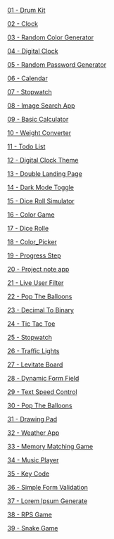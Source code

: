 <a href = "https://github.com/7manwon/JavaScript-Projects/tree/main/Drum%20Kit"> 01 - Drum Kit </a>

<a href = "https://github.com/7manwon/JavaScript-Projects/tree/main/Clock"> 02 - Clock </a>

<a href = "https://github.com/7manwon/JavaScript-Projects/tree/main/Random%20Color%20Generator"> 03 - Random Color Generator </a>

<a href = "https://github.com/7manwon/JavaScript-Projects/tree/main/Digital%20Clock"> 04 - Digital Clock </a>

<a href = "https://github.com/7manwon/JavaScript-Projects/tree/main/Random%20Password%20Generator"> 05 - Random Password Generator </a>

<a href = "https://github.com/7manwon/JavaScript-Projects/tree/main/Calendar"> 06 - Calendar </a>

<a href = "https://github.com/7manwon/JavaScript-Projects/tree/main/Stopwatch"> 07 - Stopwatch </a>

<a href = "https://github.com/7manwon/JavaScript-Projects/tree/main/Image%20Search%20App"> 08 - Image Search App </a>

<a href = "https://github.com/7manwon/JavaScript-Projects/tree/main/Basic%20Calculator"> 09 - Basic Calculator </a>

<a href = "https://github.com/7manwon/JavaScript-Projects/tree/main/Weight%20Converter"> 10 - Weight Converter </a>

<a href = "https://github.com/7manwon/JavaScript-Projects/tree/main/Todo%20List"> 11 - Todo List </a>

<a href = "https://github.com/7manwon/JavaScript-Projects/tree/main/Digital%20Clock%20Theme"> 12 - Digital Clock Theme </a>

<a href = "https://github.com/7manwon/JavaScript-Projects/tree/main/Double%20Landing%20Page"> 13 - Double Landing Page </a>

<a href = "https://github.com/7manwon/JavaScript-Projects/tree/main/Dark%20Mode%20Toggle"> 14 - Dark Mode Toggle </a>

<a href = "https://github.com/7manwon/JavaScript-Projects/tree/main/Dice%20Roll%20Simulator"> 15 - Dice Roll Simulator </a>

<a href = "https://github.com/7manwon/JavaScript-Projects/tree/main/Color%20Game"> 16 - Color Game </a>

<a href = "https://github.com/7manwon/JavaScript-Projects/tree/main/Dice%20Rolle"> 17 - Dice Rolle </a>

<a href = "https://github.com/7manwon/JavaScript-Projects/tree/main/Color_Picker"> 18 - Color_Picker </a>

<a href = "https://github.com/7manwon/JavaScript-Projects/tree/main/Progress%20Step"> 19 - Progress Step </a>

<a href = "https://github.com/7manwon/JavaScript-Projects/tree/main/Project%20note%20app"> 20 - Project note app </a>

<a href = "https://github.com/7manwon/JavaScript-Projects/tree/main/Live%20User%20Filter"> 21 - Live User Filter </a>

<a href = ""> 22 - Pop The Balloons </a>

<a href = ""> 23 - Decimal To Binary </a>

<a href = ""> 24 - Tic Tac Toe </a>

<a href = "https://github.com/7manwon/JavaScript-Projects/tree/main/Stopwatch"> 25 - Stopwatch </a>

<a href = "https://github.com/7manwon/JavaScript-Projects/tree/main/Traffic%20Lights"> 26 - Traffic Lights </a>

<a href = "https://github.com/7manwon/JavaScript-Projects/tree/main/Levitate%20Board"> 27 - Levitate Board </a>

<a href = "https://github.com/7manwon/JavaScript-Projects/tree/main/Dynamic%20Form%20Field"> 28 - Dynamic Form Field </a>

<a href = ""> 29 - Text Speed Control </a>

<a href = ""> 30 - Pop The Balloons </a>

<a href = ""> 31 - Drawing Pad </a>

<a href = ""> 32 - Weather App </a>

<a href = ""> 33 - Memory Matching Game </a>

<a href = ""> 34 - Music Player </a>

<a href = "https://github.com/7manwon/JavaScript-Projects/tree/main/35%20-%20Key%20Code"> 35 - Key Code </a>

<a href = "https://github.com/7manwon/JavaScript-Projects/tree/main/36%20-%20Simple%20Form%20Validation"> 36 - Simple Form Validation </a>

<a href = "https://github.com/7manwon/JavaScript-Projects/tree/main/37%20-%20Lorem%20Ipsum%20Generate"> 37 - Lorem Ipsum Generate </a>

<a href = "https://github.com/7manwon/JavaScript-Projects/tree/main/38%20-%20RPS%20Game"> 38 - RPS Game </a>

<a href = "https://github.com/7manwon/JavaScript-Projects/tree/main/39%20-%20Snake%20Game"> 39 - Snake Game </a>
